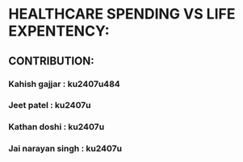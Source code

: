 # HEALTHCARE SPENDING VS LIFE EXPENTENCY:

## CONTRIBUTION:
### Kahish gajjar : ku2407u484
### Jeet patel : ku2407u
### Kathan doshi : ku2407u
### Jai narayan singh : ku2407u



